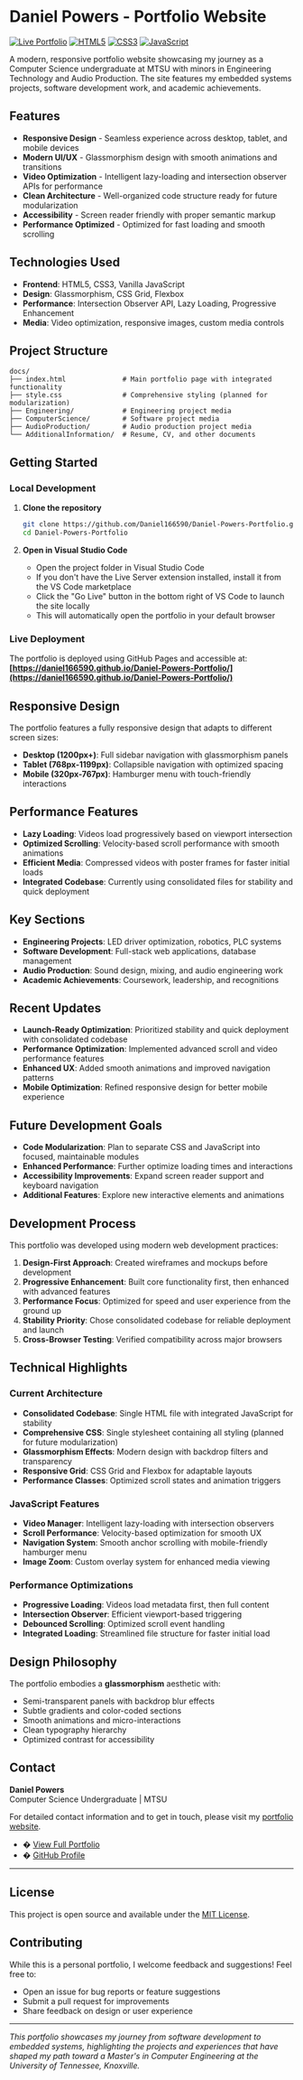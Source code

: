 # Daniel Powers - Portfolio Website

[![Live Portfolio](https://img.shields.io/badge/Portfolio-Live%20Site-brightgreen)](https://daniel166590.github.io/Daniel-Powers-Portfolio/)
[![HTML5](https://img.shields.io/badge/HTML5-E34F26?logo=html5&logoColor=white)](https://developer.mozilla.org/en-US/docs/Web/HTML)
[![CSS3](https://img.shields.io/badge/CSS3-1572B6?logo=css3&logoColor=white)](https://developer.mozilla.org/en-US/docs/Web/CSS)
[![JavaScript](https://img.shields.io/badge/JavaScript-F7DF1E?logo=javascript&logoColor=black)](https://developer.mozilla.org/en-US/docs/Web/JavaScript)

A modern, responsive portfolio website showcasing my journey as a Computer Science undergraduate at MTSU with minors in Engineering Technology and Audio Production. The site features my embedded systems projects, software development work, and academic achievements.

## Features

- **Responsive Design** - Seamless experience across desktop, tablet, and mobile devices
- **Modern UI/UX** - Glassmorphism design with smooth animations and transitions
- **Video Optimization** - Intelligent lazy-loading and intersection observer APIs for performance
- **Clean Architecture** - Well-organized code structure ready for future modularization
- **Accessibility** - Screen reader friendly with proper semantic markup
- **Performance Optimized** - Optimized for fast loading and smooth scrolling

## Technologies Used

- **Frontend**: HTML5, CSS3, Vanilla JavaScript
- **Design**: Glassmorphism, CSS Grid, Flexbox
- **Performance**: Intersection Observer API, Lazy Loading, Progressive Enhancement
- **Media**: Video optimization, responsive images, custom media controls

## Project Structure

```
docs/
├── index.html              # Main portfolio page with integrated functionality
├── style.css               # Comprehensive styling (planned for modularization)
├── Engineering/            # Engineering project media
├── ComputerScience/        # Software project media
├── AudioProduction/        # Audio production project media
└── AdditionalInformation/  # Resume, CV, and other documents
```

## Getting Started

### Local Development

1. **Clone the repository**
   ```bash
   git clone https://github.com/Daniel166590/Daniel-Powers-Portfolio.git
   cd Daniel-Powers-Portfolio
   ```

2. **Open in Visual Studio Code**
   - Open the project folder in Visual Studio Code
   - If you don't have the Live Server extension installed, install it from the VS Code marketplace
   - Click the "Go Live" button in the bottom right of VS Code to launch the site locally
   - This will automatically open the portfolio in your default browser

### Live Deployment

The portfolio is deployed using GitHub Pages and accessible at:
**[https://daniel166590.github.io/Daniel-Powers-Portfolio/](https://daniel166590.github.io/Daniel-Powers-Portfolio/)**

## Responsive Design

The portfolio features a fully responsive design that adapts to different screen sizes:

- **Desktop (1200px+)**: Full sidebar navigation with glassmorphism panels
- **Tablet (768px-1199px)**: Collapsible navigation with optimized spacing
- **Mobile (320px-767px)**: Hamburger menu with touch-friendly interactions

## Performance Features

- **Lazy Loading**: Videos load progressively based on viewport intersection
- **Optimized Scrolling**: Velocity-based scroll performance with smooth animations
- **Efficient Media**: Compressed videos with poster frames for faster initial loads
- **Integrated Codebase**: Currently using consolidated files for stability and quick deployment

## Key Sections

- **Engineering Projects**: LED driver optimization, robotics, PLC systems
- **Software Development**: Full-stack web applications, database management
- **Audio Production**: Sound design, mixing, and audio engineering work
- **Academic Achievements**: Coursework, leadership, and recognitions

## Recent Updates

- **Launch-Ready Optimization**: Prioritized stability and quick deployment with consolidated codebase
- **Performance Optimization**: Implemented advanced scroll and video performance features
- **Enhanced UX**: Added smooth animations and improved navigation patterns
- **Mobile Optimization**: Refined responsive design for better mobile experience

## Future Development Goals

- **Code Modularization**: Plan to separate CSS and JavaScript into focused, maintainable modules
- **Enhanced Performance**: Further optimize loading times and interactions
- **Accessibility Improvements**: Expand screen reader support and keyboard navigation
- **Additional Features**: Explore new interactive elements and animations

## Development Process

This portfolio was developed using modern web development practices:

1. **Design-First Approach**: Created wireframes and mockups before development
2. **Progressive Enhancement**: Built core functionality first, then enhanced with advanced features
3. **Performance Focus**: Optimized for speed and user experience from the ground up
4. **Stability Priority**: Chose consolidated codebase for reliable deployment and launch
5. **Cross-Browser Testing**: Verified compatibility across major browsers

## Technical Highlights

### Current Architecture
- **Consolidated Codebase**: Single HTML file with integrated JavaScript for stability
- **Comprehensive CSS**: Single stylesheet containing all styling (planned for future modularization)
- **Glassmorphism Effects**: Modern design with backdrop filters and transparency
- **Responsive Grid**: CSS Grid and Flexbox for adaptable layouts
- **Performance Classes**: Optimized scroll states and animation triggers

### JavaScript Features
- **Video Manager**: Intelligent lazy-loading with intersection observers
- **Scroll Performance**: Velocity-based optimization for smooth UX
- **Navigation System**: Smooth anchor scrolling with mobile-friendly hamburger menu
- **Image Zoom**: Custom overlay system for enhanced media viewing

### Performance Optimizations
- **Progressive Loading**: Videos load metadata first, then full content
- **Intersection Observer**: Efficient viewport-based triggering
- **Debounced Scrolling**: Optimized scroll event handling
- **Integrated Loading**: Streamlined file structure for faster initial load

## Design Philosophy

The portfolio embodies a **glassmorphism** aesthetic with:
- Semi-transparent panels with backdrop blur effects
- Subtle gradients and color-coded sections
- Smooth animations and micro-interactions
- Clean typography hierarchy
- Optimized contrast for accessibility

## Contact

**Daniel Powers**  
Computer Science Undergraduate | MTSU  

For detailed contact information and to get in touch, please visit my [portfolio website](https://daniel166590.github.io/Daniel-Powers-Portfolio/).

- � [View Full Portfolio](https://daniel166590.github.io/Daniel-Powers-Portfolio/)
- � [GitHub Profile](https://github.com/Daniel166590)  

---

## License

This project is open source and available under the [MIT License](LICENSE).

## Contributing

While this is a personal portfolio, I welcome feedback and suggestions! Feel free to:

- Open an issue for bug reports or feature suggestions
- Submit a pull request for improvements
- Share feedback on design or user experience

---

*This portfolio showcases my journey from software development to embedded systems, highlighting the projects and experiences that have shaped my path toward a Master's in Computer Engineering at the University of Tennessee, Knoxville.*

